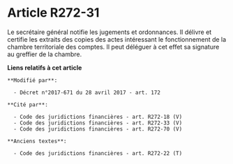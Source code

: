 # Article R272-31

Le secrétaire général notifie les jugements et ordonnances. Il délivre et certifie les extraits des copies des actes
intéressant le fonctionnement de la chambre territoriale des comptes. Il peut déléguer à cet effet sa signature au greffier
de la chambre.

**Liens relatifs à cet article**

	**Modifié par**:

	  - Décret n°2017-671 du 28 avril 2017 - art. 172

	**Cité par**:

	  - Code des juridictions financières - art. R272-18 (V)
	  - Code des juridictions financières - art. R272-33 (V)
	  - Code des juridictions financières - art. R272-70 (V)

	**Anciens textes**:

	  - Code des juridictions financières - art. R272-22 (T)

